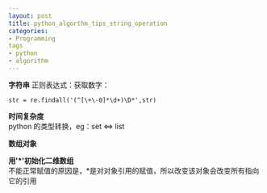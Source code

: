 ```yaml
---
layout: post
title: python_algorthm_tips_string_operation
categories:
- Programming
tags
- python
- algorithm
---
```


**字符串**
正则表达式：获取数字：
```str = str.strip()  
str = re.findall('(^[\+\-0]*\d+)\D*',str)
```  

**时间复杂度**  
python 的类型转换，eg：set <=> list

**数组对象**  

**用'*'初始化二维数组**  
不能正常赋值的原因是，*是对对象引用的赋值，所以改变该对象会改变所有指向它的引用
